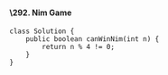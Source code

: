 #### \292. Nim Game

```
class Solution {
    public boolean canWinNim(int n) {
        return n % 4 != 0;
    }
}
```

